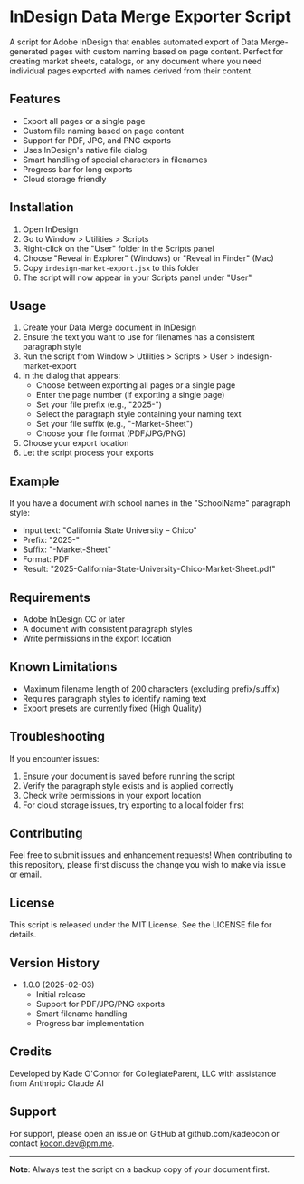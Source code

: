 # InDesign Data Merge Exporter Script

A script for Adobe InDesign that enables automated export of Data Merge-generated pages with custom naming based on page content. Perfect for creating market sheets, catalogs, or any document where you need individual pages exported with names derived from their content.

## Features

- Export all pages or a single page
- Custom file naming based on page content
- Support for PDF, JPG, and PNG exports
- Uses InDesign's native file dialog
- Smart handling of special characters in filenames
- Progress bar for long exports
- Cloud storage friendly

## Installation

1. Open InDesign
2. Go to Window > Utilities > Scripts
3. Right-click on the "User" folder in the Scripts panel
4. Choose "Reveal in Explorer" (Windows) or "Reveal in Finder" (Mac)
5. Copy `indesign-market-export.jsx` to this folder
6. The script will now appear in your Scripts panel under "User"

## Usage

1. Create your Data Merge document in InDesign
2. Ensure the text you want to use for filenames has a consistent paragraph style
3. Run the script from Window > Utilities > Scripts > User > indesign-market-export
4. In the dialog that appears:
   - Choose between exporting all pages or a single page
   - Enter the page number (if exporting a single page)
   - Set your file prefix (e.g., "2025-")
   - Select the paragraph style containing your naming text
   - Set your file suffix (e.g., "-Market-Sheet")
   - Choose your file format (PDF/JPG/PNG)
5. Choose your export location
6. Let the script process your exports

## Example

If you have a document with school names in the "SchoolName" paragraph style:
- Input text: "California State University – Chico"
- Prefix: "2025-"
- Suffix: "-Market-Sheet"
- Format: PDF
- Result: "2025-California-State-University-Chico-Market-Sheet.pdf"

## Requirements

- Adobe InDesign CC or later
- A document with consistent paragraph styles
- Write permissions in the export location

## Known Limitations

- Maximum filename length of 200 characters (excluding prefix/suffix)
- Requires paragraph styles to identify naming text
- Export presets are currently fixed (High Quality)

## Troubleshooting

If you encounter issues:
1. Ensure your document is saved before running the script
2. Verify the paragraph style exists and is applied correctly
3. Check write permissions in your export location
4. For cloud storage issues, try exporting to a local folder first

## Contributing

Feel free to submit issues and enhancement requests! When contributing to this repository, please first discuss the change you wish to make via issue or email.

## License

This script is released under the MIT License. See the LICENSE file for details.

## Version History

- 1.0.0 (2025-02-03)
  - Initial release
  - Support for PDF/JPG/PNG exports
  - Smart filename handling
  - Progress bar implementation

## Credits

Developed by Kade O'Connor for CollegiateParent, LLC with assistance from Anthropic Claude AI

## Support

For support, please open an issue on GitHub at github.com/kadeocon or contact kocon.dev@pm.me.

---

**Note**: Always test the script on a backup copy of your document first.
